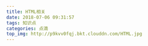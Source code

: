 ```yaml
---
title: HTML相关
date: 2018-07-06 09:31:57
tags: 知识点
categories: 点滴
top_img: http://p9kvv0fqj.bkt.clouddn.com/HTML.jpg
---
```


